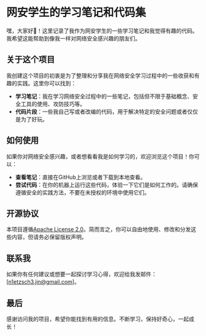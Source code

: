 
# 网安学生的学习笔记和代码集

嘿，大家好👋！这里记录了我作为网安学生的一些学习笔记和我觉得有趣的代码。我希望这能帮助到像我一样对网络安全感兴趣的朋友们。

## 关于这个项目

我创建这个项目的初衷是为了整理和分享我在网络安全学习过程中的一些收获和有趣的实践。这里你可以找到：

- **学习笔记**：我在学习网络安全过程中的一些笔记，包括但不限于基础概念、安全工具的使用、攻防技巧等。
- **代码片段**：一些我自己写或者改编的代码，用于解决特定的安全问题或者仅仅是为了好玩。

## 如何使用

如果你对网络安全感兴趣，或者想看看我是如何学习的，欢迎浏览这个项目！你可以：

- **查看笔记**：直接在GitHub上浏览或者下载到本地查看。
- **尝试代码**：在你的机器上运行这些代码，体验一下它们是如何工作的。请确保遵循安全的实践方法，不要在未授权的环境中使用它们。

## 开源协议

本项目遵循[Apache License 2.0](LICENSE)。简而言之，你可以自由地使用、修改和分发这些内容，但请务必保留版权声明。

## 联系我

如果你有任何建议或想要一起探讨学习心得，欢迎给我发邮件：[n1etzsch3.jin@gmail.com]。

## 最后

感谢访问我的项目，希望你能找到有用的信息。不断学习，保持好奇心，一起成长！
